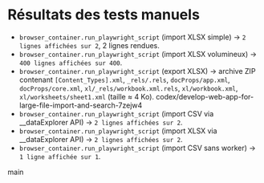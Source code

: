 # Résultats des tests manuels

- `browser_container.run_playwright_script` (import XLSX simple) → `2 lignes affichées sur 2`, 2 lignes rendues.
- `browser_container.run_playwright_script` (import XLSX volumineux) → `400 lignes affichées sur 400`.
- `browser_container.run_playwright_script` (export XLSX) → archive ZIP contenant `[Content_Types].xml`, `_rels/.rels`, `docProps/app.xml`, `docProps/core.xml`, `xl/_rels/workbook.xml.rels`, `xl/workbook.xml`, `xl/worksheets/sheet1.xml` (taille ≈ 4 Ko).
 codex/develop-web-app-for-large-file-import-and-search-7zejw4
- `browser_container.run_playwright_script` (import CSV via __dataExplorer API) → `2 lignes affichées sur 2`.
- `browser_container.run_playwright_script` (import XLSX via __dataExplorer API) → `2 lignes affichées sur 2`.
- `browser_container.run_playwright_script` (import CSV sans worker) → `1 ligne affichée sur 1`.

 main
